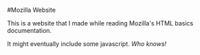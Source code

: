 #Mozilla Website 

This is a website that I made while reading Mozilla's HTML basics
documentation. 

It might eventually include some javascript. *Who knows!*